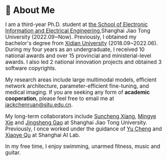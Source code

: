 # 🧑 About Me

<div class='paper-box-text' style="font-size: larger;" markdown="1">

I am a third-year Ph.D. student at [the School of Electronic Information and Electrical Engineering](https://www.seiee.sjtu.edu.cn/),Shanghai Jiao Tong University (2022.09~Now). Previously, I obtained my bachelor's degree from [Xidian University](https://www.xidian.edu.cn/) (2018.09~2022.06). During my four years as an undergraduate, I received 10 national awards and over 15 provincial and ministerial-level awards. I also led 2 national innovation projects and obtained 3 software copyrights.

My research areas include large multimodal models, efficient network architecture, parameter-efficient fine-tuning, and medical imaging. If you are seeking any form of **academic cooperation**, please feel free to email me at jackchenruan@sjtu.edu.cn.

My long-term collaborators include [Suncheng Xiang](https://jeremyxsc.github.io/), [Mingye Xie](https://myronxie.github.io/) and [Jingsheng Gao](https://gaojingsheng.github.io/) at Shanghai Jiao Tong University. Previously, I once worked under the guidance of [Yu Cheng](https://ych133.github.io/) and [Xiaoye Qu](https://scholar.google.com/citations?user=rT3hqdcAAAAJ&hl=zh-CN&oi=ao) at Shanghai AI Lab. 

In my free time, I enjoy swimming, unarmed fitness, music and guitar.

</div>